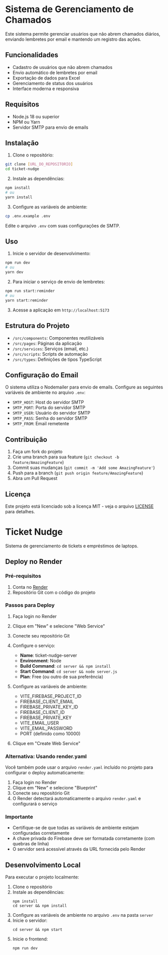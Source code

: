 # Sistema de Gerenciamento de Chamados

Este sistema permite gerenciar usuários que não abrem chamados diários, enviando lembretes por email e mantendo um registro das ações.

## Funcionalidades

- Cadastro de usuários que não abrem chamados
- Envio automático de lembretes por email
- Exportação de dados para Excel
- Gerenciamento de status dos usuários
- Interface moderna e responsiva

## Requisitos

- Node.js 18 ou superior
- NPM ou Yarn
- Servidor SMTP para envio de emails

## Instalação

1. Clone o repositório:
```bash
git clone [URL_DO_REPOSITORIO]
cd ticket-nudge
```

2. Instale as dependências:
```bash
npm install
# ou
yarn install
```

3. Configure as variáveis de ambiente:
```bash
cp .env.example .env
```
Edite o arquivo `.env` com suas configurações de SMTP.

## Uso

1. Inicie o servidor de desenvolvimento:
```bash
npm run dev
# ou
yarn dev
```

2. Para iniciar o serviço de envio de lembretes:
```bash
npm run start:reminder
# ou
yarn start:reminder
```

3. Acesse a aplicação em `http://localhost:5173`

## Estrutura do Projeto

- `/src/components`: Componentes reutilizáveis
- `/src/pages`: Páginas da aplicação
- `/src/services`: Serviços (email, etc.)
- `/src/scripts`: Scripts de automação
- `/src/types`: Definições de tipos TypeScript

## Configuração do Email

O sistema utiliza o Nodemailer para envio de emails. Configure as seguintes variáveis de ambiente no arquivo `.env`:

- `SMTP_HOST`: Host do servidor SMTP
- `SMTP_PORT`: Porta do servidor SMTP
- `SMTP_USER`: Usuário do servidor SMTP
- `SMTP_PASS`: Senha do servidor SMTP
- `SMTP_FROM`: Email remetente

## Contribuição

1. Faça um fork do projeto
2. Crie uma branch para sua feature (`git checkout -b feature/AmazingFeature`)
3. Commit suas mudanças (`git commit -m 'Add some AmazingFeature'`)
4. Push para a branch (`git push origin feature/AmazingFeature`)
5. Abra um Pull Request

## Licença

Este projeto está licenciado sob a licença MIT - veja o arquivo [LICENSE](LICENSE) para detalhes.

# Ticket Nudge

Sistema de gerenciamento de tickets e empréstimos de laptops.

## Deploy no Render

### Pré-requisitos

1. Conta no [Render](https://render.com/)
2. Repositório Git com o código do projeto

### Passos para Deploy

1. Faça login no Render
2. Clique em "New" e selecione "Web Service"
3. Conecte seu repositório Git
4. Configure o serviço:
   - **Name**: ticket-nudge-server
   - **Environment**: Node
   - **Build Command**: `cd server && npm install`
   - **Start Command**: `cd server && node server.js`
   - **Plan**: Free (ou outro de sua preferência)

5. Configure as variáveis de ambiente:
   - VITE_FIREBASE_PROJECT_ID
   - FIREBASE_CLIENT_EMAIL
   - FIREBASE_PRIVATE_KEY_ID
   - FIREBASE_CLIENT_ID
   - FIREBASE_PRIVATE_KEY
   - VITE_EMAIL_USER
   - VITE_EMAIL_PASSWORD
   - PORT (definido como 10000)

6. Clique em "Create Web Service"

### Alternativa: Usando render.yaml

Você também pode usar o arquivo `render.yaml` incluído no projeto para configurar o deploy automaticamente:

1. Faça login no Render
2. Clique em "New" e selecione "Blueprint"
3. Conecte seu repositório Git
4. O Render detectará automaticamente o arquivo `render.yaml` e configurará o serviço

### Importante

- Certifique-se de que todas as variáveis de ambiente estejam configuradas corretamente
- A chave privada do Firebase deve ser formatada corretamente (com quebras de linha)
- O servidor será acessível através da URL fornecida pelo Render

## Desenvolvimento Local

Para executar o projeto localmente:

1. Clone o repositório
2. Instale as dependências:
   ```
   npm install
   cd server && npm install
   ```
3. Configure as variáveis de ambiente no arquivo `.env` na pasta `server`
4. Inicie o servidor:
   ```
   cd server && npm start
   ```
5. Inicie o frontend:
   ```
   npm run dev
   ```
